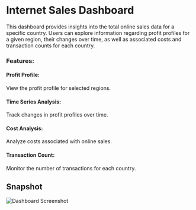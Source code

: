 # Internet Sales Dashboard
This dashboard provides insights into the total online sales data for a specific country. Users can explore information regarding profit profiles for a given region, their changes over time, as well as associated costs and transaction counts for each country.

### Features:
#### Profit Profile: 
View the profit profile for selected regions.
#### Time Series Analysis:
Track changes in profit profiles over time.
#### Cost Analysis: 
Analyze costs associated with online sales.
#### Transaction Count: 
Monitor the number of transactions for each country.

## Snapshot
![Dashboard Screenshot](C:\PowerBI\PowerBI\assets)
